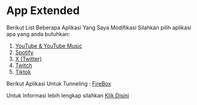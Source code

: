 # App Extended
Berikut List Beberapa Aplikasi Yang Saya Modifikasi Silahkan pilih aplikasi apa yang anda butuhkan:
1. [YouTube & YouTube Music](https://github.com/Perverted-Nobleman/Extended/releases/tag/YouTube)
2. [Spotify](https://github.com/Perverted-Nobleman/Extended/releases/tag/Spotify)
3. [X (Twitter)](https://github.com/Perverted-Nobleman/Extended/releases/tag/X)
4. [Twitch](https://github.com/Perverted-Nobleman/Extended/releases/tag/Twitch)
5. [Tiktok](https://github.com/Perverted-Nobleman/Extended/releases/tag/TikTok)


Berikut Aplikasi Untuk Tunneling :
[FireBox](https://github.com/Perverted-Nobleman/FireBox/releases)

Untuk Informasi lebih lengkap silahkan [Klik Disini](https://github.com/Perverted-Nobleman/FireBox)

